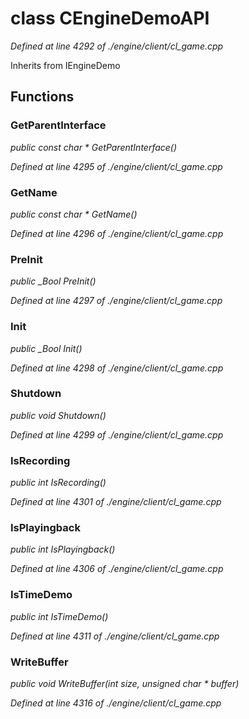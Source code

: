 # class CEngineDemoAPI

*Defined at line 4292 of ./engine/client/cl_game.cpp*

Inherits from IEngineDemo



## Functions

### GetParentInterface

*public const char * GetParentInterface()*

*Defined at line 4295 of ./engine/client/cl_game.cpp*

### GetName

*public const char * GetName()*

*Defined at line 4296 of ./engine/client/cl_game.cpp*

### PreInit

*public _Bool PreInit()*

*Defined at line 4297 of ./engine/client/cl_game.cpp*

### Init

*public _Bool Init()*

*Defined at line 4298 of ./engine/client/cl_game.cpp*

### Shutdown

*public void Shutdown()*

*Defined at line 4299 of ./engine/client/cl_game.cpp*

### IsRecording

*public int IsRecording()*

*Defined at line 4301 of ./engine/client/cl_game.cpp*

### IsPlayingback

*public int IsPlayingback()*

*Defined at line 4306 of ./engine/client/cl_game.cpp*

### IsTimeDemo

*public int IsTimeDemo()*

*Defined at line 4311 of ./engine/client/cl_game.cpp*

### WriteBuffer

*public void WriteBuffer(int size, unsigned char * buffer)*

*Defined at line 4316 of ./engine/client/cl_game.cpp*



